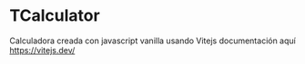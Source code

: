 
# TCalculator

Calculadora creada con javascript vanilla
usando Vitejs 
documentación aquí https://vitejs.dev/ 